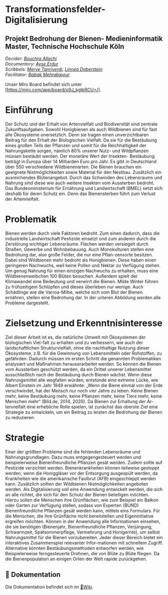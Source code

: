 # Transformationsfelder-Digitalisierung

## Projekt Bedrohung der Bienen- Medieninformatik Master, Technische Hochschule Köln  
 _Decider: [Bouchra Allachi](https://github.com/Bouchra-Allachi)_ \
 _Documentory: [Ayse Erdur](https://github.com/Ayse-Erdur)_ \
 _Scribbels: [Merve Tanriverdi](https://github.com/mervetv)_, _[Linnéa Doberstein](https://github.com/Moosgloeckchen)_ \
 _Facilitator: [Babak Mehrabipour](https://github.com/babakmehrabipour)_ 
 
 Unser Miro Board befindet sich unter [https://miro.com/app/board/o9J_kgtkRCU=/].
 
# Einführung 
Der Schutz und der Erhalt von Artenvielfalt und Biodiversität sind zentrale Zukunftsaufgaben. Sowohl Honigbienen als auch Wildbienen sind für fast alle Ökosysteme unersetzlich. Denn sie tragen einen unverzichtbaren Beitrag für den Erhalt der Biologischen Vielfalt. Da sie für die Bestäubung eines großen Teils der Pflanzen und somit für die Reichhaltigkeit der Nahrungskette sorgen, nämlich 80% unserer Nutz- und Wildpflanzen müssen bestäubt werden. Der monetäre Wert der Insekten- Bestäubung beträgt in Europa über 14 Milliarden Euro pro Jahr. Es gibt in Deutschland über 550 verschiedene Wildbienenarten. Die Bienen brauchen ein geeignete Nistmöglichkeiten sowie Material für den Nestbau. Zusätzlich ein ausreichendes Blütenangebot. Durch das Schwinden des Lebensraums und Nahrung sind diese wie auch weitere Insekten vom Aussterben bedroht. Das Bundesministerium für Ernährung und Landwirtschaft (BMEL) setzt sich deshalb für deren Schutz ein. Denn das Bienensterben führt zum Verlust der Artenvielfalt. 

# Problematik
Bienen werden durch viele Faktoren bedroht. Zum einen dadurch, dass die industrielle Landwirtschaft Pestizide einsetzt und zum anderen durch die Zerstörung wichtiger Lebensräume. Flächen werden versiegelt durch Straßen, Gewerbe und Wohnbebauung. Auch Monokulturen stellen eine Bedrohung dar, also große Felder, die nur eine Pflan-zensorte besitzen. Dabei sind Wildbienen mehr bedroht als Honigbienen. Diese haben einen geringeren Nachwuchs, weil keine Pollen und Nektar zu Verfügung stehen. Um genug Nahrung für einen einzigen Nachwuchs zu erhalten, muss eine Wildbienenweibchen 100 Blüten besuchen. Außerdem spielt der Klimawandel eine Bedeutung und verwirrt die Bienen. Milde Winter führen zu frühzeitigem Schlüpfen und dieses überleben nur wenige. Auch Schädlinge wie die Varroa-Milbe, welche sich vom Blut der Bienen ernähren, stellen eine Bedrohung dar. In der unteren Abbildung werden alle Probleme dargestellt.

# Zielsetzung und Erkenntnisinteresse
Ziel dieser Arbeit ist es, die natürliche Umwelt mit Ökosystemen der biologischen Viel-falt zu erhalten und zu verbessern, wie auch der landschaftlichen Strukturvielfalt, ohne die nachhaltige Nutzung dieser Ökosysteme, z.B. für die Gewinnung von Lebensmitteln oder Rohstoffen, zu gefährden. Dadurch müssen im ersten Schritt die genannten Problematiken analysiert und Maßnahmen herauserarbeitet werden. So können die Bienen vom Aussterben geschützt werden, da ein Drittel unserer Lebensmittel ausschließlich nach der Bestäubung durch Bienen wächst. Wenn diese Nahrungsmittel alle wegfallen würden, entstünde eine extreme Lücke, wie Albert Einstein im Jahr 1949 erwähnte: „Wenn die Biene einmal von der Erde verschwindet, hat der Mensch nur noch vier Jahre zu leben. Keine Bienen mehr, keine Bestäubung mehr, keine Pflanzen mehr, keine Tiere mehr, keine Menschen mehr“ (Bild.de, 2014, 2020). Da Bienen zur Erhaltung der Ar-tenvielfalt eine erhebliche Rolle spielen, ist zunächst das oberste Ziel eine Strategie zu entwickeln, um ein Beitrag zu leisten die Bedrohung der Bienen zu reduzieren.

# Strategie
Einer der größten Probleme sind die fehlenden Lebensräume und Nahrungsgrundlagen. Dazu muss entgegengesteuert werden und beispielerweise Bienenfreundliche Pflanzen gesät werden. Zudem sollte auf Pestizide verzichtet werden. Bienenkrankheiten können teilweise gestoppt werden, wenn die Honiggläser vor der Entsorgung ausgespült werden, da Krankheiten wie die amerikanische Faulbrut (AFB) eingeschleppt werden kann. Zusätzlich sollten der Wildbienen Nistmöglichkeiten angeboten werden.
Als Digitalisierung soll eine Anwendung entwickelt werden, die sich an alle richtet, die sich für den Schutz der Bienen beteiligen möchten. Hierzu sollen die Menschen ihre Grünflächen, wie zum Beispiel ein Balkon oder Garten zur Verfügung stellen, sodass von Experten (BUND) Bienenfreundliche Pflanzen gesät werden kann, mittels eins Formulars. Für die Menschen, die ihre Grünfläche nicht bereitstellen und Eigeninitiative ergreifen möchten. Können in der Anwendung alle Informationen einsehen, die sie benötigen (Bienenjahr, Bienenfreundliche Pflanzen, Verjüngung, Schwarmzeit, Spätsommerpflege, Vermehrung und Honigernte), um selbst Nahrungsmittel für die Bienen vorzubereiten. Jeder dieser Bereich bietet ein interaktives Zusammenspiel relevanter Infor-mationen mit schnellem Zugriff.
Alternative könnten Bestäubungsmethoden entworfen werden, wie Beispielerweise ferngesteuerte Drohnen, die von Blüte zu Blüte fliegen. Da die Bienenpopulation an einigen Orten der Welt rapide zurückgehen.

## :blue_book: Dokumentation
Die Dokumentation befindet sich im [:book:Wiki](https://github.com/Bedrohung-der-Bienen/Transformationsfelder-Digitalisierung/wiki).
